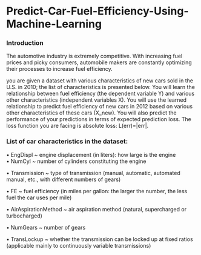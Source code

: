# Predict-Car-Fuel-Efficiency-Using-Machine-Learning
### Introduction
The automotive industry is extremely competitive. With increasing fuel prices and picky consumers, automobile makers are constantly optimizing their processes to increase fuel efficiency.

you are given a dataset with various characteristics of new cars sold in the U.S. in 2010; the list of characteristics is presented below. You will learn the relationship between fuel efficiency (the dependent variable Y) and various other characteristics (independent variables X). You will use the learned relationship to predict fuel efficiency of new cars in 2012 based on various other characteristics of these cars (X_new). You will also predict the performance of your predictions in terms of expected prediction loss. The loss function you are facing is absolute loss: L(err)=|err|.

### List of car characteristics in the dataset:
•	EngDispl ~ engine displacement (in liters): how large is the engine                                                          
•	NumCyl ~ number of cylinders constituting the engine

•	Transmission ~ type of transmission (manual, automatic, automated manual, etc., with different numbers of gears)

•	FE ~ fuel efficiency (in miles per gallon: the larger the number, the less fuel the car uses per mile)

•	AirAspirationMethod ~ air aspiration method (natural, supercharged or turbocharged)

•	NumGears ~ number of gears

•	TransLockup ~ whether the transmission can be locked up at fixed ratios (applicable mainly to continuously variable transmissions)


